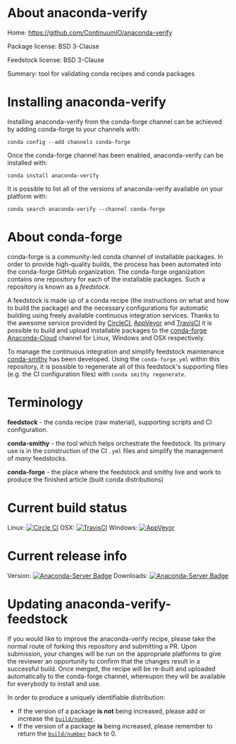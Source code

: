 About anaconda-verify
=====================

Home: https://github.com/ContinuumIO/anaconda-verify

Package license: BSD 3-Clause

Feedstock license: BSD 3-Clause

Summary: tool for validating conda recipes and conda packages



Installing anaconda-verify
==========================

Installing anaconda-verify from the conda-forge channel can be achieved by adding conda-forge to your channels with:

```
conda config --add channels conda-forge
```

Once the conda-forge channel has been enabled, anaconda-verify can be installed with:

```
conda install anaconda-verify
```

It is possible to list all of the versions of anaconda-verify available on your platform with:

```
conda search anaconda-verify --channel conda-forge
```


About conda-forge
=================

conda-forge is a community-led conda channel of installable packages.
In order to provide high-quality builds, the process has been automated into the
conda-forge GitHub organization. The conda-forge organization contains one repository
for each of the installable packages. Such a repository is known as a *feedstock*.

A feedstock is made up of a conda recipe (the instructions on what and how to build
the package) and the necessary configurations for automatic building using freely
available continuous integration services. Thanks to the awesome service provided by
[CircleCI](https://circleci.com/), [AppVeyor](http://www.appveyor.com/)
and [TravisCI](https://travis-ci.org/) it is possible to build and upload installable
packages to the [conda-forge](https://anaconda.org/conda-forge)
[Anaconda-Cloud](http://docs.anaconda.org/) channel for Linux, Windows and OSX respectively.

To manage the continuous integration and simplify feedstock maintenance
[conda-smithy](http://github.com/conda-forge/conda-smithy) has been developed.
Using the ``conda-forge.yml`` within this repository, it is possible to regenerate all of
this feedstock's supporting files (e.g. the CI configuration files) with ``conda smithy regenerate``.


Terminology
===========

**feedstock** - the conda recipe (raw material), supporting scripts and CI configuration.

**conda-smithy** - the tool which helps orchestrate the feedstock.
                   Its primary use is in the construction of the CI ``.yml`` files
                   and simplify the management of *many* feedstocks.

**conda-forge** - the place where the feedstock and smithy live and work to
                  produce the finished article (built conda distributions)

Current build status
====================

Linux: [![Circle CI](https://circleci.com/gh/conda-forge/anaconda-verify-feedstock.svg?style=svg)](https://circleci.com/gh/conda-forge/anaconda-verify-feedstock)
OSX: [![TravisCI](https://travis-ci.org/conda-forge/anaconda-verify-feedstock.svg?branch=master)](https://travis-ci.org/conda-forge/anaconda-verify-feedstock)
Windows: [![AppVeyor](https://ci.appveyor.com/api/projects/status/github/conda-forge/anaconda-verify-feedstock?svg=True)](https://ci.appveyor.com/project/conda-forge/anaconda-verify-feedstock/branch/master)

Current release info
====================
Version: [![Anaconda-Server Badge](https://anaconda.org/conda-forge/anaconda-verify/badges/version.svg)](https://anaconda.org/conda-forge/anaconda-verify)
Downloads: [![Anaconda-Server Badge](https://anaconda.org/conda-forge/anaconda-verify/badges/downloads.svg)](https://anaconda.org/conda-forge/anaconda-verify)


Updating anaconda-verify-feedstock
==================================

If you would like to improve the anaconda-verify recipe, please take the normal
route of forking this repository and submitting a PR. Upon submission, your changes will
be run on the appropriate platforms to give the reviewer an opportunity to confirm that the
changes result in a successful build. Once merged, the recipe will be re-built and uploaded
automatically to the conda-forge channel, whereupon they will be available for everybody to
install and use.

In order to produce a uniquely identifiable distribution:
 * If the version of a package **is not** being increased, please add or increase
   the [``build/number``](http://conda.pydata.org/docs/building/meta-yaml.html#build-number-and-string).
 * If the version of a package **is** being increased, please remember to return
   the [``build/number``](http://conda.pydata.org/docs/building/meta-yaml.html#build-number-and-string)
   back to 0.
